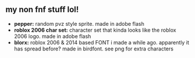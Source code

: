 ## my non fnf stuff lol!
- **pepper:**  random pvz style sprite. made in adobe flash
- **roblox 2006 char set:**  character set that kinda looks like the roblox 2006 logo. made in adobe flash
- **blorx:**  roblox 2006 & 2014 based FONT i made a while ago. apparently it has spread before? made in birdfont. see png for extra characters